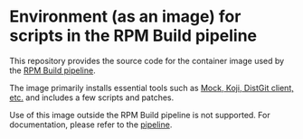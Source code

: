 # Environment (as an image) for scripts in the RPM Build pipeline

This repository provides the source code for the container image used by the
[RPM Build pipeline][pipeline].

The image primarily installs essential tools such as [Mock, Koji, DistGit
client, etc.](https://github.com/konflux-ci/rpmbuild-pipeline-environment-container/blob/main/Containerfile)
and includes a few scripts and patches.

Use of this image outside the RPM Build pipeline is not supported.  For
documentation, please refer to the [pipeline][].

[pipeline]: https://gitlab.cee.redhat.com/rhel-on-konflux/rpmbuild-pipeline
